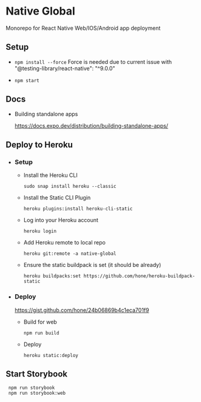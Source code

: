 # Native Global

Monorepo for React Native Web/IOS/Android app deployment

## Setup

- `npm install --force`
  Force is needed due to current issue with "@testing-library/react-native": "^9.0.0"

- `npm start`

## Docs

- Building standalone apps

  https://docs.expo.dev/distribution/building-standalone-apps/

## Deploy to Heroku

- ### Setup

  - Install the Heroku CLI

    ```
    sudo snap install heroku --classic
    ```

  - Install the Static CLI Plugin

    ```
    heroku plugins:install heroku-cli-static
    ```

  - Log into your Heroku account

    ```
    heroku login
    ```

  - Add Heroku remote to local repo

    ```
    heroku git:remote -a native-global
    ```

  - Ensure the static buildpack is set (it should be already)

    ```
    heroku buildpacks:set https://github.com/hone/heroku-buildpack-static
    ```

- ### Deploy

  https://gist.github.com/hone/24b06869b4c1eca701f9

  - Build for web

    ```
    npm run build
    ```

  - Deploy
    ```
    heroku static:deploy
    ```

## Start Storybook

```
 npm run storybook
 npm run storybook:web
```
